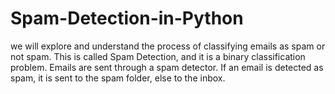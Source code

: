 # Spam-Detection-in-Python
we will explore and understand the process of classifying emails as spam or not spam. This is called Spam Detection, and it is a binary classification problem. Emails are sent through a spam detector. If an email is detected as spam, it is sent to the spam folder, else to the inbox.
